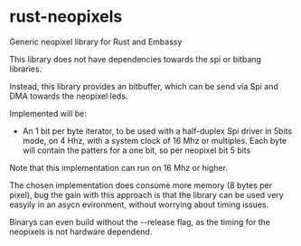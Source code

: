 # rust-neopixels

Generic neopixel library for Rust and Embassy

This library does not have dependencies towards the spi or bitbang libraries.

Instead, this library provides an bitbuffer, which can be send via Spi and DMA towards the neopixel leds.

Implemented will be:

- An 1 bit per byte iterator, to be used with a half-duplex Spi driver in 5bits mode, on 4 Hhz, with a system clock of 16 Mhz or multiples. Each byte will contain the patters for a one bit, so per neopixel bit 5 bits

Note that this implementation can run on 16 Mhz or higher.

The chosen implementation does consume more memory (8 bytes per pixel), bug the gain with this approach is that the library
can be used very easyily in an asycn evironment, without worrying about timing issues.

Binarys can even build without the --release flag, as the timing for the neopixels is not hardware dependend.
